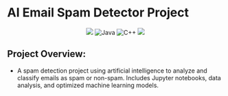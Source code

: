 # AI Email Spam Detector Project

<div align="center">
  
![](https://img.shields.io/badge/Python-3776AB.svg?style=for-the-badge&logo=Python&logoColor=yellow)
![Java](https://img.shields.io/badge/pandas-150458.svg?style=for-the-badge&logo=pandas&logoColor=white)
![C++](https://img.shields.io/badge/TensorFlow-FF6F00.svg?style=for-the-badge&logo=TensorFlow&logoColor=white)
![](https://img.shields.io/badge/NumPy-013243.svg?style=for-the-badge&logo=NumPy&logoColor=white)
  
</div>

## Project Overview:
- A spam detection project using artificial intelligence to analyze and classify emails as spam or non-spam. Includes Jupyter notebooks, data analysis, and optimized machine learning models.   
